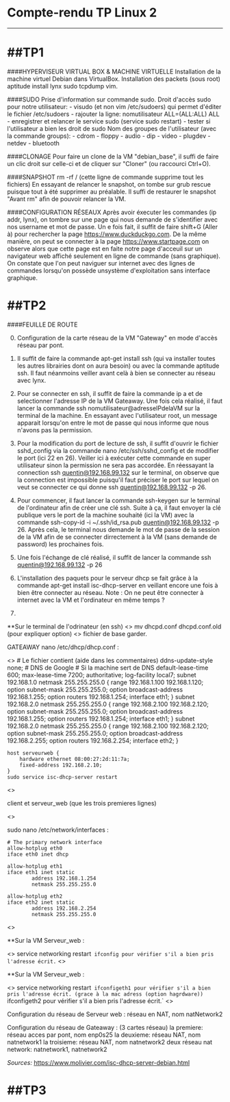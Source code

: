 # Compte-rendu TP Linux 2
*************************

##TP1
=====
####HYPERVISEUR VIRTUAL BOX & MACHINE VIRTUELLE
Installation de la machine virtuel Debian dans VirtualBox.
Installation des packets (sous root) aptitude  install lynx sudo tcpdump vim.

####SUDO
Prise d'information sur commande sudo.
Droit d'accès sudo pour notre utilisateur:
	- visudo (et non vim /etc/sudoers) qui permet d'éditer le fichier /etc/sudoers
	- rajouter la ligne: nomutilisateur ALL=(ALL:ALL) ALL
	- enregistrer et relancer le service sudo (service sudo restart)
	- tester si l'utilisateur a bien les droit de sudo
Nom des groupes de l'utilisateur (avec la commande groups):
	- cdrom		- floppy	- audio		- dip
	- video		- plugdev	- netdev	- bluetooth

####CLONAGE
Pour faire un clone de la VM "debian_base", il suffi de faire un clic droit sur celle-ci et de cliquer sur "Cloner" (ou raccourci Ctrl+O).

####SNAPSHOT
rm -rf / (cette ligne de commande supprime tout les fichiers)
En essayant de relancer le snapshot, on tombe sur grub rescue puisque tout à été supprimer au préalable.
Il suffi de restaurer le snapshot "Avant rm" afin de pouvoir relancer la VM.

####CONFIGURATION RÉSEAUX
Après avoir éxecuter les commandes (ip addr, lynx), on tombre sur une page qui nous demande de s'identifier avec nos username et mot de passe. Un e fois fait, il suffit de faire shift+G (Aller à) pour rechercher la page https://www.duckduckgo.com. De la même manière, on peut se connecter à la page https://www.startpage.com on observe alors que cette page est en faite notre page d'acceuil sur un navigateur web affiché seulement en ligne de commande (sans graphique).
On constate que l'on peut naviguer sur internet avec des lignes de commandes lorsqu'on possède unsystème d'exploitation sans interface graphique.

##TP2
=====
####FEUILLE DE ROUTE

0) Configuration de la carte réseau de la VM "Gateway" en mode d'accès réseau par pont.

1) Il suffit de faire la commande apt-get install ssh (qui va installer toutes les autres librairies dont on aura besoin) ou avec la commande aptitude ssh.
Il faut néanmoins veiller avant celà à bien se connecter au réseau avec lynx.

2) Pour se connecter en ssh, il suffit de faire la commande ip a et de selectionner l'adresse IP de la VM Gateaway. Une fois cela réalisé, il faut lancer la commande ssh nomutilisateur@adresseIPdelaVM sur la terminal de la machine.
En essayant avec l'utilisateur root, un message apparait lorsqu'on entre le mot de passe qui nous informe que nous n'avons pas la permission.

3) Pour la modification du port de lecture de ssh, il suffit d'ouvrir le fichier sshd_config via la commande nano /etc/ssh/sshd_config et de modifier le port (ici 22 en 26).
Veiller ici à exécuter cette commande en super utilisateur sinon la permission ne sera pas accordée.
En réessayant la connection ssh quentin@192.168.99.132 sur le terminal, on observe que la connection est impossible puisqu'il faut préciser le port sur lequel on veut se connecter ce qui donne ssh quentin@192.168.99.132 -p 26.

4) Pour commencer, il faut lancer la commande ssh-keygen sur le terminal de l'ordinateur afin de créer une clé ssh. Suite à ça, il faut envoyer la clé publique vers le port de la machine souhaité (ici la VM) avec la commande ssh-copy-id -i ~/.ssh/id_rsa.pub quentin@192.168.99.132 -p 26. Après cela, le terminal nous demande le mot de passe de la session de la VM afin de se connecter dirrectement à la VM (sans demande de password) les prochaines fois.

5) Une fois l'échange de clé réalisé, il suffit de lancer la commande ssh quentin@192.168.99.132 -p 26

6) L'installation des paquets pour le serveur dhcp se fait grâce à la commande apt-get install isc-dhcp-server en veillant encore une fois à bien être connecter au réseau.
Note : On ne peut être connecter à internet avec la VM et l'ordinateur en même temps ?

7)
**Sur le terminal de l'odrinateur (en ssh)
<>
	mv dhcpd.conf dhcpd.conf.old (pour expliquer option)
<>
fichier de base garder.

GATEAWAY
nano /etc/dhcp/dhcp.conf :

<>
	# Le fichier contient (aide dans les commentaires)
	ddns-update-style none;
	# DNS de Google
	# Si la machine sert de DNS
	default-lease-time 600;
	max-lease-time 7200;
	authoritative;
	log-facility local7;
	subnet 192.168.1.0 netmask 255.255.255.0 {
	    range 192.168.1.100 192.168.1.120;
	    option subnet-mask 255.255.255.0;
	    option broadcast-address 192.168.1.255;
	    option routers 192.168.1.254;
	    interface eth1;
	}
	subnet 192.168.2.0 netmask 255.255.255.0 {
	    range 192.168.2.100 192.168.2.120;
	    option subnet-mask 255.255.255.0;
	    option broadcast-address 192.168.1.255;
	    option routers 192.168.1.254;
	    interface eth1;
	}
	subnet 192.168.2.0 netmask 255.255.255.0 {
	    range 192.168.2.100 192.168.2.120;
	    option subnet-mask 255.255.255.0;
	    option broadcast-address 192.168.2.255;
	    option routers 192.168.2.254;
	    interface eth2;
	}

	host serveurweb {
		hardware ethernet 08:00:27:2d:11:7a;
		fixed-address 192.168.2.10;
	}
	sudo service isc-dhcp-server restart
<>

client et serveur_web (que les trois premieres lignes)

<>

sudo nano /etc/network/interfaces :

	# The primary network interface
	allow-hotplug eth0
	iface eth0 inet dhcp

	allow-hotplug eth1
	iface eth1 inet static
	        address 192.168.1.254
	        netmask 255.255.255.0

	allow-hotplug eth2
	iface eth2 inet static
	        address 192.168.2.254
	        netmask 255.255.255.0
<>

**Sur la VM Serveur_web :

<>
	service networking restart`
	ifconfig pour vérifier s'il a bien pris l'adresse écrit.`
<>

**Sur la VM Serveur_web :

<>
	service networking restart`
	ifconfigeth1 pour vérifier s'il a bien pris l'adresse écrit. (grace à la mac adress (option hagrdware))`
	ifconfigeth2 pour vérifier s'il a bien pris l'adresse écrit.`
<>

Configuration du réseau de Serveur web :
réseau en NAT, nom natNetwork2

Configuration du réseau de Gateaway : (3 cartes réseau)
la premiere:
réseau acces par pont, nom enp0s25
la deuxieme:
réseau NAT, nom natnetwork1
la troisieme:
réseau NAT, nom natnetwork2
deux réseau nat network:
natnetwork1, natnetwork2

*Sources:*
<https://www.molivier.com/isc-dhcp-server-debian.html>

##TP3
=====

